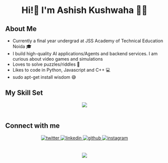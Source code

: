 # <div align="center">Hi!👋 I'm Ashish Kushwaha 👨‍💻 </div>  
  

## About Me

- Currently a final year undergrad at JSS Academy of Technical Education Noida 🎓
- I build high-quality AI applications/Agents and backend services. I am curious about video games and simulations
- Loves to solve puzzles/riddles 💭
- Likes to code in Python, Javascript and C++ 💻
- sudo apt-get install wisdom 😅


## My Skill Set  

<div align="center">  
    <img src="https://skillicons.dev/icons?i=python,js,cpp,azure,react,aws,fastapi,mysql,mongodb,postgres,git,docker,linux,p5js" />
</div>

<br/>  


## Connect with me  
<div align="center">
<a href="https://twitter.com/AshishKingdom" target="_blank">
<img src=https://img.shields.io/badge/twitter-%2300acee.svg?&style=for-the-badge&logo=twitter&logoColor=white alt=twitter style="margin-bottom: 5px;" />
</a>
<a href="https://linkedin.com/in/ashishkingdom" target="_blank">
<img src=https://img.shields.io/badge/linkedin-%231E77B5.svg?&style=for-the-badge&logo=linkedin&logoColor=white alt=linkedin style="margin-bottom: 5px;" />
</a>
<a href="https://github.com/AshishKingdom" target="_blank">
<img src=https://img.shields.io/badge/github-%2324292e.svg?&style=for-the-badge&logo=github&logoColor=white alt=github style="margin-bottom: 5px;" />
</a>
<a href="https://instagram.com/ashishkingdom_" target="_blank">
<img src=https://img.shields.io/badge/instagram-%23000000.svg?&style=for-the-badge&logo=instagram&logoColor=white alt=instagram style="margin-bottom: 5px;" />
</a>  
</div>  
  

<br/>  

<!--
## Github Stats  
<div align="center"><img src="https://github-readme-stats.vercel.app/api?username=ashishkingdom&show_icons=true&count_private=true&hide_border=true" align="center" /></div>  
-->
<br/>  

<div align="center">
<img src="https://komarev.com/ghpvc/?username=ashishkingdom&&style=flat-square" align="center" />
</div>  
  

<br/>  


<br />
